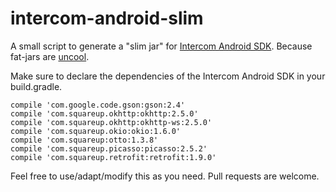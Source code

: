 # intercom-android-slim

A small script to generate a "slim jar" for [Intercom Android SDK](https://github.com/intercom/intercom-android). Because fat-jars are [uncool](https://github.com/intercom/intercom-android/issues/126).

Make sure to declare the dependencies of the Intercom Android SDK in your build.gradle.

```
compile 'com.google.code.gson:gson:2.4'
compile 'com.squareup.okhttp:okhttp:2.5.0'
compile 'com.squareup.okhttp:okhttp-ws:2.5.0'
compile 'com.squareup.okio:okio:1.6.0'
compile 'com.squareup:otto:1.3.8'
compile 'com.squareup.picasso:picasso:2.5.2'
compile 'com.squareup.retrofit:retrofit:1.9.0'
```

Feel free to use/adapt/modify this as you need. Pull requests are welcome.
